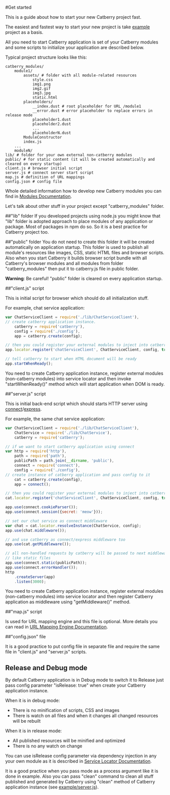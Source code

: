 #Get started

This is a guide about how to start your new Catberry project fast.

The easiest and fastest way to start your new project is take [example](../example) project as a basis.

All you need to start Catberry application is set of your Catberry modules and some scripts to initialize your application are described below.

Typical project structure looks like this:

```
catberry_modules/
	module1/
		assets/ # folder with all module-related resources
			style.css
			img1.png
			img2.gif
			img3.jpg
			static.html
		placeholders/
			__index.dust # root placeholder for URL /module1
			__error.dust # error placeholder to replace errors in release mode
			placeholder1.dust
			placeholder2.dust
			...
			placeholderN.dust
		ModuleConstructor
		index.js
	...
	moduleN/
lib/ # folder for your own external non-catberry modules
public/ # for static content (it will be created automatically and cleared on every startup)
client.js # browser initial script
server.js # connect server start script
map.js # definition of URL mappings
config.json # config file
```

Whole detailed information how to develop new Catberry modules you can find in [Modules Documentation](modules.md).

Let's talk about other stuff in your project except "catberry_modules" folder.

##"lib" folder
If you developed projects using node.js you might know that "lib" folder is adopted approach to place modules of any application or package.
Most of packages in npm do so. So it is a best practice for Catberry project too.

##"public" folder
You do not need to create this folder it will be created automatically on application startup.
This folder is used to publish all module's resources like images, CSS, static HTML files and browser scripts.
Also when you start Catberry it builds browser script bundle with all Catberry's browser modules and all modules from folder "catberry_modules" then put it to catberry.js file in public folder.

**Warning**: Be careful! "public" folder is cleared on every application startup.

##"client.js" script

This is initial script for browser which should do all initialization stuff.

For example, chat service application:

```javascript
var ChatServiceClient = require('./lib/ChatServiceClient'),
// create catberry application instance.
	catberry = require('catberry'),
	config = require('./config'),
	app = catberry.create(config);

// then you could register your external modules to inject into catberry modules.
app.locator.register('chatServiceClient', ChatServiceClient, config, true);

// tell catberry to start when HTML document will be ready
app.startWhenReady();
```

You need to create Catberry application instance, register external modules (non-catberry modules) into service locator and then invoke "startWhenReady()" method which will start application when DOM is ready.

##"server.js" script

This is initial back-end script which should starts HTTP server using [connect](https://github.com/senchalabs/connect)/[express](https://github.com/visionmedia/express).

For example, the same chat service application:

```javascript
var ChatServiceClient = require('./lib/ChatServiceClient'),
	ChatService = require('./lib/ChatService'),
	catberry = require('catberry');

// if we want to start catberry application using connect
var http = require('http'),
	path = require('path'),
	publicPath = path.join(__dirname, 'public'),
	connect = require('connect'),
	config = require('./config'),
// create instance of catberry application and pass config to it
	cat = catberry.create(config),
	app = connect();

// then you could register your external modules to inject into catberry modules.
cat.locator.register('chatServiceClient', ChatServiceClient, config, true);

app.use(connect.cookieParser());
app.use(connect.session({secret: 'meow'}));

// set our chat service as connect middleware
var chat = cat.locator.resolveInstance(ChatService, config);
app.use(chat.middleware());

// and use catberry as connect/express middleware too
app.use(cat.getMiddleware());

// all non-handled requests by catberry will be passed to next middleware
// like static files
app.use(connect.static(publicPath));
app.use(connect.errorHandler());
http
	.createServer(app)
	.listen(3000);
```

You need to create Catberry application instance, register external modules (non-catberry modules) into service locator and then register Catberry application as middleware using "getMiddleware()" method.

##"map.js" script

Is used for URL mapping engine and this file is optional. More details you can read in [URL Mapping Engine Documentation](url-mapping.md).

##"config.json" file

It is a good practice to put config file in separate file and require the same file in "client.js" and "server.js" scripts.

## Release and Debug mode

By default Catberry application is in Debug mode to switch it to Release just pass config parameter "isRelease: true" when create your Catberry application instance.

When it is in debug mode:

* There is no minification of scripts, CSS and images
* There is watch on all files and when it changes all changed resources will be rebuilt

When it is in release mode:

* All published resources will be minified and optimized
* There is no any watch on change


You can use isRelease config parameter via dependency injection in any your own module as it is described in [Service Locator Documentation](service-locator.md).

It is a good practice when you pass mode as a process argument like it is done in example.
Also you can pass "clean" command to clean all stuff published and generated by Catberry using "clean" method of Catberry application instance (see [example/server.js](../example/server.js)).